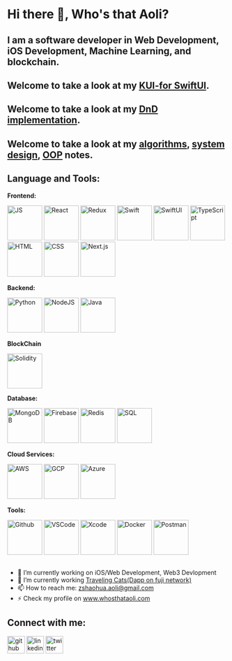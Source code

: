 # Hi there 👋, Who's that Aoli?
## I am a software developer in Web Development, iOS Development, Machine Learning, and blockchain.

## Welcome to take a look at my [KUI-for SwiftUI](https://github.com/WhosthatAoli/KUI-for-SwiftUI).

## Welcome to take a look at my [DnD implementation](https://github.com/WhosthatAoli/Native-Drag-Drop).

## Welcome to take a look at my [algorithms](https://github.com/WhosthatAoli/Algorithms), [system design](https://github.com/WhosthatAoli/System-Design), [OOP](https://github.com/WhosthatAoli/OOP--) notes.


## Language and Tools:

**Frontend:**
  
  <img src='https://github.com/WhosthatAoli/WhosthatAoli/assets/54309838/200ea5a5-82f6-4805-a21c-bca24ccfe983' alt='JS' height='80'>
    <img src='https://github.com/WhosthatAoli/WhosthatAoli/assets/54309838/5aa5f002-8fb8-4690-aaa0-599c8810030b' alt='React' height='80'>
    <img src='https://github.com/WhosthatAoli/WhosthatAoli/assets/54309838/85dce5f8-a35b-43f5-bc00-a31d4beb13c5' alt='Redux' height='80'>
      <img src='https://github.com/WhosthatAoli/WhosthatAoli/assets/54309838/dd0b525b-4cb0-4029-bf92-d1d33baf0f66' alt='Swift' height='80'>
        <img src='https://github.com/WhosthatAoli/WhosthatAoli/assets/54309838/70e07f2f-e81a-4599-9939-dc286e93e937' alt='SwiftUI' height='80'>
              <img src='https://github.com/WhosthatAoli/WhosthatAoli/assets/54309838/f433648d-1e2b-411b-96ec-c814d3ec8c48' alt='TypeScript' height='80'>
        <img src='https://github.com/WhosthatAoli/WhosthatAoli/assets/54309838/7fce644c-28f4-49fb-94cc-14723b03d3e6' alt='HTML' height='80'>
              <img src='https://github.com/WhosthatAoli/WhosthatAoli/assets/54309838/2d4a6412-5233-4f2b-87bb-bd8657cbb65e' alt='CSS' height='80'>
        <img src='https://github.com/WhosthatAoli/WhosthatAoli/assets/54309838/1215255e-4113-4a58-8fcd-93f9db082d6b' alt='Next.js' height='80'>

**Backend:**
  
  <img src='https://github.com/WhosthatAoli/WhosthatAoli/assets/54309838/54a9ecf3-a134-49fa-ad90-ded0738b7fc8' alt='Python' height='80'>
    <img src='https://github.com/WhosthatAoli/WhosthatAoli/assets/54309838/f81f848d-4f31-452f-bd77-a207463e3bb2' alt='NodeJS' height='80'>
        <img src='https://github.com/WhosthatAoli/WhosthatAoli/assets/54309838/f3ea44b6-f958-4579-b1d0-9b56ba7a0d19' alt='Java' height='80'>
        
**BlockChain**
  
  <img src='https://github.com/WhosthatAoli/WhosthatAoli/assets/54309838/3719e575-c56a-4651-85d4-c1e199e77708' alt='Solidity' height='80'>

**Database:**
  
  <img src='https://github.com/WhosthatAoli/WhosthatAoli/assets/54309838/0f0fc43c-a784-42a6-96a1-27e545daad5a' alt='MongoDB' height='80'>
    <img src='https://github.com/WhosthatAoli/WhosthatAoli/assets/54309838/e50ced0c-5dfb-400a-976e-25c63c4395a7' alt='Firebase' height='80'>
      <img src='https://github.com/WhosthatAoli/WhosthatAoli/assets/54309838/4c487ca8-5c43-45a0-b47f-4582a1eaa698' alt='Redis' height='80'>
        <img src='https://github.com/WhosthatAoli/WhosthatAoli/assets/54309838/e783c0a0-5044-4eef-91d9-c77f5b8ce2ea' alt='SQL' height='80'>


**Cloud Services:**
  
  <img src='https://github.com/WhosthatAoli/WhosthatAoli/assets/54309838/fca51cb5-65c6-49ee-828a-a588c18e4fc6' alt='AWS' height='80'>
    <img src='https://github.com/WhosthatAoli/WhosthatAoli/assets/54309838/48729fab-9108-46f6-8d31-3f01f856cabe' alt='GCP' height='80'>
      <img src='https://github.com/WhosthatAoli/WhosthatAoli/assets/54309838/162bb8cf-71ff-4d21-9dbe-609636e0c411' alt='Azure' height='80'>

**Tools:**

  <img src='https://github.com/WhosthatAoli/WhosthatAoli/assets/54309838/2a57e9ca-1670-4612-b71b-aa9e8ca9a959' alt='Github' height='80'>
    <img src='https://github.com/WhosthatAoli/WhosthatAoli/assets/54309838/e2f86f40-f23b-4a99-bb69-77b7292f3e02' alt='VSCode' height='80'>
      <img src='https://github.com/WhosthatAoli/WhosthatAoli/assets/54309838/a1533256-98c1-4ec4-bfb6-30da2522e2b9' alt='Xcode' height='80'>
        <img src='https://github.com/WhosthatAoli/WhosthatAoli/assets/54309838/53192a00-728b-46d4-9876-976689cdf929' alt='Docker' height='80'>
        <img src='https://github.com/WhosthatAoli/WhosthatAoli/assets/54309838/a3b1ca97-9cec-4030-a8da-5a49718d8a95' alt='Postman' height='80'>

##

- 🔭 I’m currently working on iOS/Web Development, Web3 Devlopment 
- 🌱 I’m currently working [Traveling Cats(Dapp on fuji network)](https://lucky-cats.vercel.app)
- 📫 How to reach me: zshaohua.aoli@gmail.com 
- ⚡ Check my profile on www.whosthataoli.com

## Connect with me:
[<img src='https://cdn.jsdelivr.net/npm/simple-icons@3.0.1/icons/github.svg' alt='github' height='40'>](https://github.com/WhosthatAoli)  [<img src='https://cdn.jsdelivr.net/npm/simple-icons@3.0.1/icons/linkedin.svg' alt='linkedin' height='40'>](https://www.linkedin.com/in/Shaohua-Zhang/)  [<img src='https://cdn.jsdelivr.net/npm/simple-icons@3.0.1/icons/twitter.svg' alt='twitter' height='40'>](https://twitter.com/shenlangaoli)  

